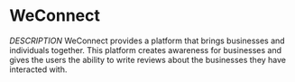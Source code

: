 # WeConnect
*DESCRIPTION*
WeConnect provides a platform that brings businesses and individuals together. This platform 
creates awareness for businesses and gives the users the ability to write reviews about the 
businesses they have interacted with.
